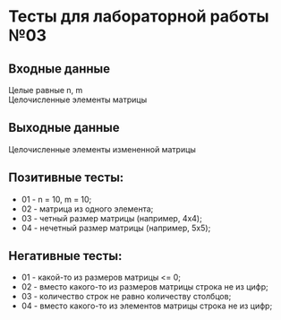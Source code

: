 # Тесты для лабораторной работы №03

## Входные данные
Целые равные n, m <br>
Целочисленные элементы матрицы 

## Выходные данные
Целочисленные элементы измененной матрицы

## Позитивные тесты:
- 01 - n = 10, m = 10;
- 02 - матрица из одного элемента;
- 03 - четный размер матрицы (например, 4x4);
- 04 - нечетный размер матрицы (например, 5x5);

## Негативные тесты:
- 01 - какой-то из размеров матрицы <= 0;
- 02 - вместо какого-то из размеров матрицы строка не из цифр;
- 03 - количество строк не равно количеству столбцов;
- 04 - вместо какого-то из элементов матрицы строка не из цифр;